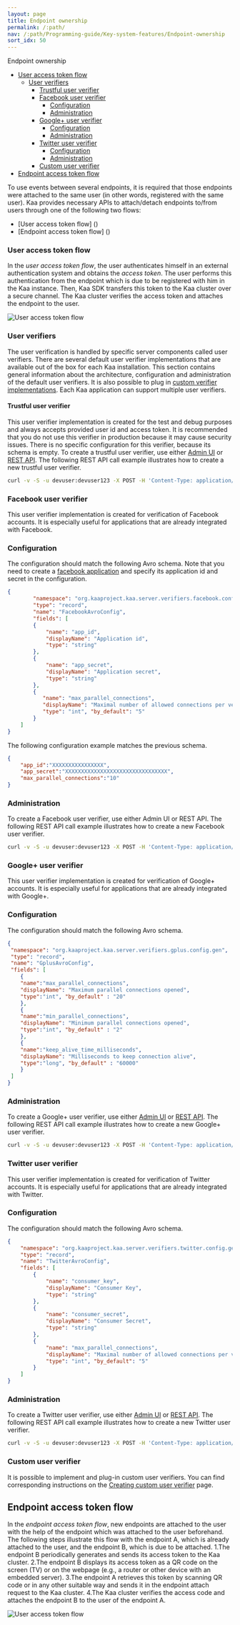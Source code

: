 ```yaml
---
layout: page
title: Endpoint ownership
permalink: /:path/
nav: /:path/Programming-guide/Key-system-features/Endpoint-ownership
sort_idx: 50
---
```



Endpoint ownership

* [User access token flow](#user-access-token-flow)
  * [User verifiers](#user-verifiers)
    * [Trustful user verifier](#trustful-user-verifier)
    * [Facebook user verifier](#facebook-user-verifier)
      * [Configuration](#facebook-configuration)
      * [Administration](#ct-schema-export-support)
    * [Google+ user verifier](#ct-scopes)
      * [Configuration](#ct-schema-versioning-and-dependencies)
      * [Administration](#ct-schema-export-support)
    * [Twitter user verifier](#ct-schema-versioning-and-dependencies)
      * [Configuration](#ct-schema-export-support)
      * [Administration](#ct-scopes)
    * [Custom user verifier](#ct-schema-versioning-and-dependencies)
* [Endpoint access token flow](#ct-schema-export-support)


To use events between several endpoints, it is required that those endpoints were attached to the same user (in other words, registered with the same user). Kaa provides necessary APIs to attach/detach endpoints to/from users through one of the following two flows:
* [User access token flow] ()
* [Endpoint access token flow] ()


### User access token flow ###
In the *user access token flow*, the user authenticates himself in an external authentication system and obtains the *access token*. The user performs this authentication from the endpoint which is due to be registered with him in the Kaa instance. Then, Kaa SDK transfers this token to the Kaa cluster over a secure channel. The Kaa cluster verifies the access token and attaches the endpoint to the user.


![User access token flow](user_attach_2.png "User access token flow")


### User verifiers ###
The user verification is handled by specific server components called user verifiers. There are several default user verifier implementations that are available out of the box for each Kaa installation. This section contains general information about the architecture, configuration and administration of the default user verifiers. It is also possible to plug in [custom verifier implementations](). Each Kaa application can support multiple user verifiers.
 
#### Trustful user verifier ####
This user verifier implementation is created for the test and debug purposes and always accepts provided user id and access token. It is recommended that you do not use this verifier in production because it may cause security issues. There is no specific configuration for this verifier, because its schema is empty.
To create a trustful user verifier, use either [Admin UI]() or [REST API](). The following REST API call example illustrates how to create a new trustful user verifier.

```bash
curl -v -S -u devuser:devuser123 -X POST -H 'Content-Type: application/json' -d'{"pluginClassName": "org.kaaproject.kaa.server.verifiers.trustful.verifier.TrustfulUserVerifier", "pluginTypeName":"Trustful", "applicationId": "150", "name":"MyTrustfulUserVerifier","description": "Sample description", "jsonConfiguration": "{}"}' "http://10.2.1.191:8080/kaaAdmin/rest/api/userVerifier" | python -mjson.tool
```

### Facebook user verifier ### 
This user verifier implementation is created for verification of Facebook accounts. It is especially useful for applications that are already integrated with Facebook.


### Configuration ###
The configuration should match the following Avro schema. Note that you need to create a [facebook application](https://developers.facebook.com/products/login/) and specify its application id and secret in the configuration.

```json
{
        "namespace": "org.kaaproject.kaa.server.verifiers.facebook.config.gen",
        "type": "record",
        "name": "FacebookAvroConfig",
        "fields": [
        {
            "name": "app_id",
            "displayName": "Application id",
            "type": "string"
        },
        {
            "name": "app_secret",
            "displayName": "Application secret",
            "type": "string"
        },
        {
           "name": "max_parallel_connections",
           "displayName": "Maximal number of allowed connections per verifier",
           "type": "int", "by_default": "5"
        }
    ]
}
```

The following configuration example matches the previous schema.

```json
{
    "app_id":"XXXXXXXXXXXXXXXX",
    "app_secret":"XXXXXXXXXXXXXXXXXXXXXXXXXXXXXXXX",
    "max_parallel_connections":"10"
}
```


### Administration ###
To create a Facebook user verifier, use either Admin UI or REST API. The following REST API call example illustrates how to create a new Facebook user verifier.

```bash
curl -v -S -u devuser:devuser123 -X POST -H 'Content-Type: application/json' -d'{"pluginClassName": "org.kaaproject.kaa.server.verifiers.facebook.verifier.FacebookUserVerifier", "pluginTypeName":"Facebook", "applicationId": "150", "name":"MyFacebookVerifier","description": "Sample description", "jsonConfiguration": "{\"app_id\":\"5215235\",\"app_secret\":\"123424\", \"max_parallel_connections\":10}"}' "http://localhost:8080/kaaAdmin/rest/api/userVerifier" | python -mjson.tool
```

### Google+ user verifier ### 
This user verifier implementation is created for verification of Google+ accounts. It is especially useful for applications that are already integrated with Google+.

### Configuration ###
The configuration should match the following Avro schema.

```json
{
 "namespace": "org.kaaproject.kaa.server.verifiers.gplus.config.gen",
 "type": "record",
 "name": "GplusAvroConfig",
 "fields": [
    {
    "name":"max_parallel_connections",
    "displayName": "Maximum parallel connections opened",
    "type":"int", "by_default" : "20"
    },
    {
    "name":"min_parallel_connections",
    "displayName": "Minimum parallel connections opened",
    "type":"int", "by_default" : "2"
    },
    {
    "name":"keep_alive_time_milliseconds",
    "displayName": "Milliseconds to keep connection alive",
    "type":"long", "by_default" : "60000"
    }
 ]
}
```

### Administration ###
To create a Google+ user verifier, use either [Admin UI]() or [REST API](). The following REST API call example illustrates how to create a new Google+ user verifier.

```bash
curl -v -S -u devuser:devuser123 -X POST -H 'Content-Type: application/json' -d'{"pluginClassName": "org.kaaproject.kaa.server.verifiers.gplus.verifier.GplusUserVerifier", "pluginTypeName":"Google+ verifier", "applicationId": "150", "name":"GplusVerifier","description": "Sample description", "jsonConfiguration": "{\"max_parallel_connections\":20, \"min_parallel_connections\":2, \"keep_alive_time_milliseconds\":60000}"}' "http://localhost:8080/kaaAdmin/rest/api/userVerifier" | python -mjson.tool
```

### Twitter user verifier ###
This user verifier implementation is created for verification of Twitter accounts. It is especially useful for applications that are already integrated with Twitter.

### Configuration ##
The configuration should match the following Avro schema.

```json 
{
    "namespace": "org.kaaproject.kaa.server.verifiers.twitter.config.gen",
    "type": "record",
    "name": "TwitterAvroConfig",
    "fields": [
        {
            "name": "consumer_key",
            "displayName": "Consumer Key",
            "type": "string"
        },
        {
            "name": "consumer_secret",
            "displayName": "Consumer Secret",
            "type": "string"
        },
        {
            "name": "max_parallel_connections",
            "displayName": "Maximal number of allowed connections per verifier",
            "type": "int", "by_default": "5"
        }
    ]
}
```

### Administration ###
To create a Twitter user verifier, use either [Admin UI]() or [REST API](). The following REST API call example illustrates how to create a new Twitter user verifier.

```bash
curl -v -S -u devuser:devuser123 -X POST -H 'Content-Type: application/json' -d'{"pluginClassName": "org.kaaproject.kaa.server.verifiers.twitter.verifier.TwitterUserVerifier", "pluginTypeName":"Twitter", "applicationId": "110", "name":"MyTwitter","description": "Sample description", "jsonConfiguration": "{\"consumer_key\":\"XXXXXXXXXXXXXXXXXXX\", \"consumer_secret\":\"XXXXXXXXXXXXXXXXX\", \"max_parallel_connections\": 5, \"twitter_verify_url\": \"https:\/\/api.twitter.com\/1.1\/account\/verify_credentials.json\"}"}' "http://localhost:8080/kaaAdmin/rest/api/userVerifier" | python -mjson.tool
```

### Custom user verifier ###
It is possible to implement and plug-in custom user verifiers. You can find corresponding instructions on the [Creating custom user verifier]() page.


## Endpoint access token flow ##
In the *endpoint access token flow*, new endpoints are attached to the user with the help of the endpoint which was attached to the user beforehand.
The following steps illustrate this flow with the endpoint A, which is already attached to the user, and the endpoint B, which is due to be attached.
	1.The endpoint B periodically generates and sends its access token to the Kaa cluster.
	2.The endpoint B displays its access token as a QR code on the screen (TV) or on the webpage (e.g., a router or other device with an embedded server).
	3.The endpoint A retrieves this token by scanning QR code or in any other suitable way and sends it in the endpoint attach request to the Kaa cluster.
	4.The Kaa cluster verifies the access code and attaches the endpoint B to the user of the endpoint A.


![User access token flow](endpoint_attach_2.png "User access token flow")
